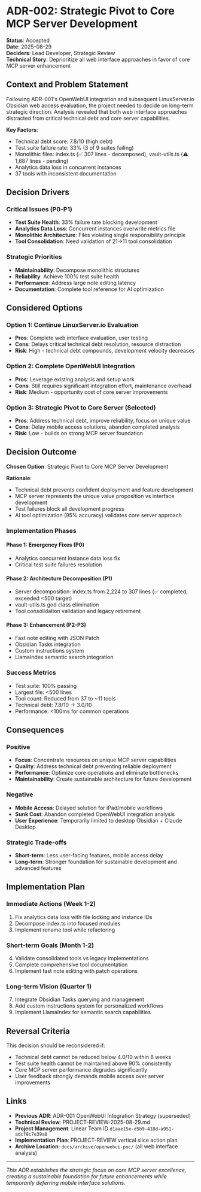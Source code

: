 # ADR-002: Strategic Pivot to Core MCP Server Development

**Status**: Accepted  
**Date**: 2025-08-29  
**Deciders**: Lead Developer, Strategic Review  
**Technical Story**: Deprioritize all web interface approaches in favor of core MCP server enhancement

## Context and Problem Statement

Following ADR-001's OpenWebUI integration and subsequent LinuxServer.io Obsidian web access evaluation, the project needed to decide on long-term strategic direction. Analysis revealed that both web interface approaches distracted from critical technical debt and core server capabilities.

**Key Factors**:
- Technical debt score: 7.8/10 (high debt)
- Test suite failure rate: 33% (3 of 9 suites failing)
- Monolithic files: index.ts (✅ 307 lines - decomposed), vault-utils.ts (⚠️ 1,687 lines - pending)
- Analytics data loss in concurrent instances
- 37 tools with inconsistent documentation

## Decision Drivers

### Critical Issues (P0-P1)
- **Test Suite Health**: 33% failure rate blocking development
- **Analytics Data Loss**: Concurrent instances overwrite metrics file
- **Monolithic Architecture**: Files violating single responsibility principle
- **Tool Consolidation**: Need validation of 21→11 tool consolidation

### Strategic Priorities
- **Maintainability**: Decompose monolithic structures
- **Reliability**: Achieve 100% test suite health
- **Performance**: Address large note editing latency
- **Documentation**: Complete tool reference for AI optimization

## Considered Options

### Option 1: Continue LinuxServer.io Evaluation
- **Pros**: Complete web interface evaluation, user testing
- **Cons**: Delays critical technical debt resolution, resource distraction
- **Risk**: High - technical debt compounds, development velocity decreases

### Option 2: Complete OpenWebUI Integration
- **Pros**: Leverage existing analysis and setup work
- **Cons**: Still requires significant integration effort, maintenance overhead
- **Risk**: Medium - opportunity cost of core server improvements

### Option 3: Strategic Pivot to Core Server (Selected)
- **Pros**: Address technical debt, improve reliability, focus on unique value
- **Cons**: Delay mobile access solutions, abandon completed analysis
- **Risk**: Low - builds on strong MCP server foundation

## Decision Outcome

**Chosen Option**: Strategic Pivot to Core MCP Server Development

**Rationale**:
- Technical debt prevents confident deployment and feature development
- MCP server represents the unique value proposition vs interface development
- Test failures block all development progress
- AI tool optimization (95% accuracy) validates core server approach

### Implementation Phases

#### Phase 1: Emergency Fixes (P0)
- Analytics concurrent instance data loss fix
- Critical test suite failures resolution

#### Phase 2: Architecture Decomposition (P1)
- Server decomposition: index.ts from 2,224 to 307 lines (✅ completed, exceeded <500 target)
- vault-utils.ts god class elimination
- Tool consolidation validation and legacy retirement

#### Phase 3: Enhancement (P2-P3)
- Fast note editing with JSON Patch
- Obsidian Tasks integration  
- Custom instructions system
- LlamaIndex semantic search integration

### Success Metrics
- Test suite: 100% passing
- Largest file: <500 lines
- Tool count: Reduced from 37 to ~11 tools
- Technical debt: 7.8/10 → 3.0/10
- Performance: <100ms for common operations

## Consequences

### Positive
- **Focus**: Concentrate resources on unique MCP server capabilities
- **Quality**: Address technical debt preventing reliable deployment
- **Performance**: Optimize core operations and eliminate bottlenecks
- **Maintainability**: Create sustainable architecture for future development

### Negative
- **Mobile Access**: Delayed solution for iPad/mobile workflows
- **Sunk Cost**: Abandon completed OpenWebUI integration analysis
- **User Experience**: Temporarily limited to desktop Obsidian + Claude Desktop

### Strategic Trade-offs
- **Short-term**: Less user-facing features, mobile access delay
- **Long-term**: Stronger foundation for sustainable development and advanced features

## Implementation Plan

### Immediate Actions (Week 1-2)
1. Fix analytics data loss with file locking and instance IDs
2. Decompose index.ts into focused modules
3. Implement rename tool while refactoring

### Short-term Goals (Month 1-2)  
4. Validate consolidated tools vs legacy implementations
5. Complete comprehensive tool documentation
6. Implement fast note editing with patch operations

### Long-term Vision (Quarter 1)
7. Integrate Obsidian Tasks querying and management
8. Add custom instructions system for personalized workflows
9. Implement LlamaIndex for semantic search capabilities

## Reversal Criteria

This decision should be reconsidered if:
- Technical debt cannot be reduced below 4.0/10 within 8 weeks
- Test suite health cannot be maintained above 90% consistently
- Core MCP server performance degrades significantly
- User feedback strongly demands mobile access over server improvements

## Links

- **Previous ADR**: ADR-001 OpenWebUI Integration Strategy (superseded)
- **Technical Review**: PROJECT-REVIEW-2025-08-29.md
- **Project Management**: Linear Team ID `d1aae15e-d5b9-418d-a951-adcf8c7e39a8`
- **Implementation Plan**: PROJECT-REVIEW vertical slice action plan
- **Archive Location**: `docs/archive/openwebui-poc/` (all web interface analysis)

---

*This ADR establishes the strategic focus on core MCP server excellence, creating a sustainable foundation for future enhancements while temporarily deferring mobile interface solutions.*